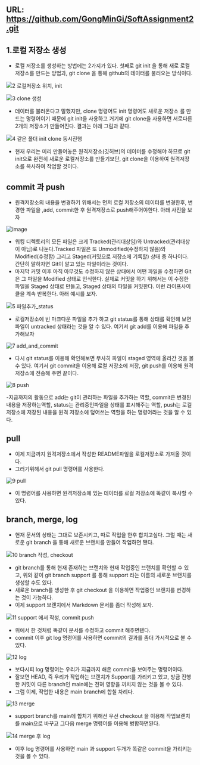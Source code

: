 ## URL: https://github.com/GongMinGi/SoftAssignment2.git

## 1.로컬 저장소 생성
- 로컬 저장소를 생성하는 방법에는 2가지가 있다. 첫째로 git init 을 통해 새로 로컬 저장소를 만드는 방법과, git clone <url> 을 통해 github의 데이터를 불러오는 방식이다.


![2 로컬저장소 위치, init](https://user-images.githubusercontent.com/76468280/117526901-06c69480-b003-11eb-89a4-16dddf0765ed.PNG)

![3 clone 생성](https://user-images.githubusercontent.com/76468280/117526924-1e058200-b003-11eb-92dc-44c547ceacbd.PNG)

- 데이터를 불러온다고 말했지만, clone 명령어도 init 명령어도 새로운 저장소 를 만드는 명령어이기 때문에 git init을 사용하고 거기에 git clone을 사용하면 서로다른 2개의 저장소가 만들어진다.
결과는 아래 그림과 같다.

![4 같은 폴더 init clone 동시진행](https://user-images.githubusercontent.com/76468280/117526950-36759c80-b003-11eb-9c77-9f3973eea6d8.PNG)


- 현재 우리는 미리 만들어놓은 원격저장소(깃허브)의 데이터를 수정해야 하므로 git init으로 완전히 새로운 로컬저장소를 만들기보단, git clone을 이용하여
원격저장소를 복사하여 작업할 것이다.

## commit 과 push
- 원격저장소의 내용을 변경하기 위해서는 먼저 로컬 저장소의 데이터를 변경한후, 변경한 파일을 ,add, commit한 후 원격저장소로 push해주어야한다. 아래 사진을 보자

![image](https://user-images.githubusercontent.com/76468280/117527168-f4e5f100-b004-11eb-8d79-5ae0073e3bb4.png)

- 워킹 디렉토리의 모든 파일은 크게 Tracked(관리대상임)와 Untracked(관리대상이 아님)로 나눈다.Tracked 파일은 또 Unmodified(수정하지 않음)와 Modified(수정함) 그리고 Staged(커밋으로 저장소에 기록할) 상태 중 하나이다. 간단히 말하자면 Git이 알고 있는 파일이라는 것이다.
- 마지막 커밋 이후 아직 아무것도 수정하지 않은 상태에서 어떤 파일을 수정하면 Git은 그 파일을 Modified 상태로 인식한다. 실제로 커밋을 하기 위해서는 이 수정한 파일을 Staged 상태로 만들고, Staged 상태의 파일을 커밋한다. 이런 라이프사이클을 계속 반복한다. 아래 예시를 보자.

![5 파일추가_status](https://user-images.githubusercontent.com/76468280/117527614-565b8f00-b008-11eb-98cb-b8f13848b1eb.PNG)

- 로컬저장소에 빈 마크다운 파일을 추가 하고 git status를 통해 상태를 확인해 보면 파일이 untracked 상태라는 것을 알 수 있다. 여기서 git add를 이용해 파일을 추가해보자

![7 add_and_commit](https://user-images.githubusercontent.com/76468280/117527653-9d498480-b008-11eb-80bf-b460853044d7.PNG)

- 다시 git status를 이용해 확인해보면 무사히 파일이 staged 영역에 올라간 것을 볼 수 있다. 여기서 git commit을 이용해 로컬 저장소에 저장, git push를 이용해 원격저장소에 전송해 주면 끝이다.

![8 push](https://user-images.githubusercontent.com/76468280/117527713-ffa28500-b008-11eb-9cf4-427e132fb0d3.PNG)

-지금까지의 활동으로 add는 git이 관리하는 파일을 추가하는 역할, commit은 변경된내용을 저장하는역할, status는 관리중인파일을 상태를 표시해주는 역할, push는 로컬 저장소에 저장된 내용을
원격 저장소에 덮어쓰는 역할을 하는 명령어라는 것을 알 수 있다.

## pull
- 이제 지금까지 원격저장소에서 작성한 README파일을 로컬저장소로 가져올 것이다. 
- 그러기위해서 git pull 명령어를 사용한다.

![9 pull](https://user-images.githubusercontent.com/76468280/117531049-7cd6f580-b01b-11eb-9bb3-e5f3cadad0d3.PNG)

- 이 명령어를 사용하면 원격저장소에 있는 데이터를 로컬 저장소에 똑같이 복사할 수 있다.


## branch, merge, log
- 현재 문서의 상태는 그대로 보존시키고, 따로 작업을 한후 합치고싶다. 그럴 때는 새로운 git branch <name> 을 통해 새로운 브랜치를 만들어 작업하면 됀다.

![10 branch 작성, checkout](https://user-images.githubusercontent.com/76468280/117531181-451c7d80-b01c-11eb-86e5-fa5fc61f6e6c.PNG)

- git branch를 통해 현재 존재하는 브랜치와 현재 작업중인 브랜치를 확인할 수 있고, 위와 같이 git branch support 를 통해 support 라는 이름의 새로운 브랜치를 생성할 수도 있다.
- 새로운 branch를 생성한 후 git checkout 을 이용하면 작업중인 브랜치를 변경하는 것이 가능하다.
- 이제 support 브랜치에서 Markdown 문서를 좀더 작성해 보자.

![11  support 에서 작성, commit push](https://user-images.githubusercontent.com/76468280/117531248-a2b0ca00-b01c-11eb-93e6-615fc78b292e.png)

- 위에서 한 것처럼 똑같이 문서를 수정하고 commit 해주면됀다.
- commit 이후 git log 명령어를 사용하면 commit의 결과를 좀더 가시적으로 볼 수 있다.

![12  log](https://user-images.githubusercontent.com/76468280/117531273-b3f9d680-b01c-11eb-830c-4eccb4378f75.PNG)

- 보다시피 log 명령어는 우리가 지금까지 해온 commit을 보여주는 명령어이다.
- 잘보면 HEAD, 즉 우리가 작업하는 브랜치가 Support를 가리키고 있고, 방금 진행한 커밋이 다른 branch인 main에는 전혀 영향을 끼치지 않는 것을 볼 수 있다.
- 그럼 이제, 작업한 내용은 main branch에 합칠 차례다.

![13 merge](https://user-images.githubusercontent.com/76468280/117531540-d9d3ab00-b01d-11eb-9111-2fd213a47ea9.PNG)

- support branch를 main에 합치기 위해선 우선 checkout 을 이용해 작업브랜치를 main으로 바꾸고 그다음 merge 명령어를 이용해 병합하면된다.

![14  merge 후 log](https://user-images.githubusercontent.com/76468280/117531569-0687c280-b01e-11eb-8991-873c24513369.PNG)

- 이후 log 명령어를 사용하면 main 과 support 두개가 똑같은 commit을 가리키는 것을 볼 수 있다.
